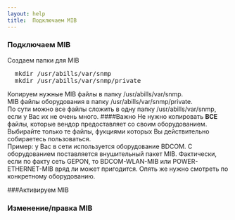 ```yaml
---
layout: help
title:  Подключаем MIB
---
```


### Подключаем MIB

Создаем папки для MIB
<pre>
  mkdir /usr/abills/var/snmp
  mkdir /usr/abills/var/snmp/private
</pre>
Копируем нужные MIB файлы в папку /usr/abills/var/snmp.  
MIB файлы оборудования в папку /usr/abills/var/snmp/private.  
По сути можно все файлы сложить в одну папку /usr/abills/var/snmp, если у Вас их не очень много.
####Важно
Не нужно копировать **ВСЕ** файлы, которые вендор предоставляет со своим оборудованием. 
Выбирайте только те файлы, фукциями которых Вы действительно собираетесь пользоваться.  
Пример: у Вас в сети используется оборудование BDCOM. С оборудованием поставляется внушительный пакет MIB.
Фактически, если по факту сеть GEPON, то BDCOM-WLAN-MIB или POWER-ETHERNET-MIB вряд ли может пригодится.
Опять же нужно смотреть по конкретному оборудованию.

###Активируем MIB


### Изменение/правка MIB

